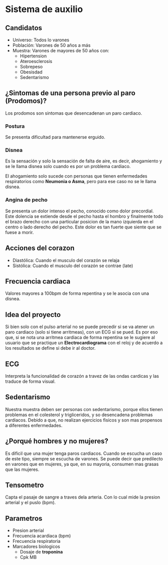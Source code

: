 # Sistema de auxilio

## Candidatos

- Universo: Todos lo varones
- Población: Varones de 50 años a más
- Muestra: Varones de mayores de 50 años con:
    - Hipertension
    - Ateroesclerosis
    - Sobrepeso
    - Obesisdad
    - Sedentarismo

## ¿Sintomas de una persona previo al paro (Prodomos)?

Los prodomos son sintomas que desencadenan un paro cardiaco.
### Postura
Se presenta dificultad para mantenerse erguido.

### Disnea
Es la sensación y solo la sensación de falta de aire, es decir, ahogamiento y se le llama disnea solo cuando es por un problema cardiaco. 

El ahogamiento solo sucede con personas que tienen enfermedades respiratorios como **Neumonia o Asma**, pero para ese caso no se le llama disnea.

### Angina de pecho
Se presenta un dolor intenso el pecho, conocido como dolor precordial. Este dolencia se extiende desde el pecho hasta el hombro y finalmente todo el brazo derecho con una particular posicion de la mano izquierda en el centro o lado derecho del pecho. Este dolor es tan fuerte que siente que se fuese a morir.


## Acciones del corazon
- Diastólica: Cuando el musculo del corazón se relaja
- Sistólica: Cuando el musculo del corazón se 
contrae (late)

## Frecuencia cardiaca
Valores mayores a 100bpm de forma repentina y se le asocia con una disnea.

## Idea del proyecto
Si bien solo con el pulso arterial no se puede precedir si se va atener un paro cardiaco (solo si tiene arritmeas), con un ECG si se pued. Es por eso que, si se nota una arritmea cardiaca de forma repentina se le sugiere al usuario que se practique un **Electrocardiograma** con el reloj y de acuerdo a los resultados se define si debe ir al doctor.

## ECG
Interpreta la funcionalidad de corazón a travez de las ondas cardicas y las traduce de forma visual.

## Sedentarismo
Nuestra muestra deben ser personas con sedentarismo, porque ellos tienen problemas en el colesterol y trigliceridos, y so desencadena problemas cardiacos. Debido a que, no realizan ejercicios fisicos y son mas propensos a diferentes enfermedades.

## ¿Porqué hombres y no mujeres?
Es dificil que una mujer tenga paros cardiacos. Cuando se escucha un caso de este tipo, siempre se escucha de varones. Se puede decir que predilecto en varones que en mujeres, ya que, en su mayoria, consumen mas grasas que las mujeres.

## Tensometro
Capta el pasaje de sangre a traves dela arteria. Con lo cual mide la presion arterial y el puslo (bpm).

## Parametros
- Presion arterial
- Frecuencia acardiaca (bpm)
- Frecuencia respiratoria
- Marcadores biologicos
    - Dosaje de **troponina**
    - Cpk MB


